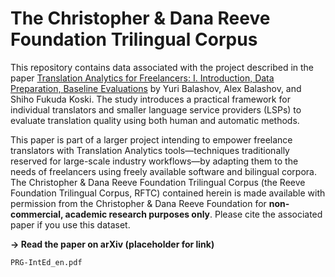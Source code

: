 # The Christopher & Dana Reeve Foundation Trilingual Corpus
This repository contains data associated with the project described in the paper [Translation Analytics for Freelancers: I. Introduction, Data Preparation, Baseline Evaluations](https://arxiv.org/abs/2210.00613) by Yuri Balashov, Alex Balashov, and Shiho Fukuda Koski. The study introduces a practical framework for individual translators and smaller language service providers (LSPs) to evaluate translation quality using both human and automatic methods.

This paper is part of a larger project intending to empower freelance translators with Translation Analytics tools—techniques traditionally reserved for large-scale industry workflows—by adapting them to the needs of freelancers using freely available software and bilingual corpora. The Christopher & Dana Reeve Foundation Trilingual Corpus (the Reeve Foundation Trilingual Corpus, RFTC) contained herein is made available with permission from the Christopher & Dana Reeve Foundation for **non-commercial, academic research purposes only**. Please cite the associated paper if you use this dataset.

**→ Read the paper on arXiv (placeholder for link)**

`PRG-IntEd_en.pdf`


